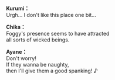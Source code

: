 # 

  
**Kurumi：**  
Urgh... I don't like this place one bit...  
  
**Chika：**  
Foggy's presence seems to have attracted  
all sorts of wicked beings.  
  
**Ayane：**  
Don't worry!  
If they wanna be naughty,  
then I'll give them a good spanking! ♪  
